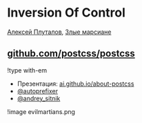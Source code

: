 # Inversion Of Control

[Алексей Плуталов](https://github.com/demiazz), [Злые марсиане](http://evilmartians.ru/)

## [github.com/postcss/postcss](http://github.com/postcss/postcss)
!type with-em

* Презентация: [ai.github.io/about-postcss](http://ai.github.io/about-postcss/)
* [@autoprefixer](https://twitter.com/autoprefixer)
* [@andrey_sitnik](https://twitter.com/andrey_sitnik)

!image evilmartians.png
